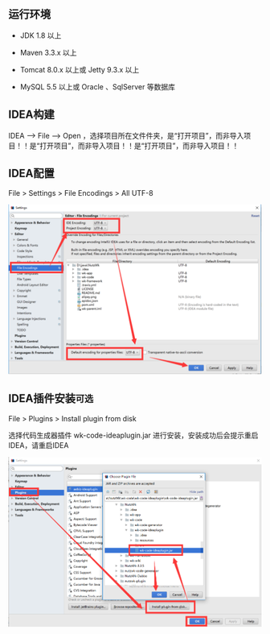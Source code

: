 ## 运行环境

* JDK 1.8 以上

* Maven 3.3.x 以上

* Tomcat 8.0.x 以上或 Jetty 9.3.x 以上

* MySQL 5.5 以上或 Oracle 、SqlServer 等数据库

## IDEA构建

IDEA --> File --> Open ，选择项目所在文件件夹，是“打开项目”，而非导入项目！！是“打开项目”，而非导入项目！！是“打开项目”，而非导入项目！！

## IDEA配置

File > Settings > File Encodings > All UTF-8

![IDEA编码设置](../images/01.png)

##  IDEA插件安装`可选`

File > Plugins > Install plugin from disk

选择代码生成器插件 wk-code-ideaplugin.jar 进行安装，安装成功后会提示重启IDEA，请重启IDEA

![IDEA插件截图](../images/02.png)
